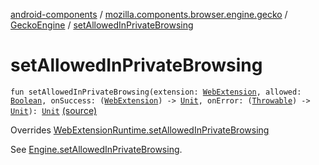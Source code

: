 [android-components](../../index.md) / [mozilla.components.browser.engine.gecko](../index.md) / [GeckoEngine](index.md) / [setAllowedInPrivateBrowsing](./set-allowed-in-private-browsing.md)

# setAllowedInPrivateBrowsing

`fun setAllowedInPrivateBrowsing(extension: `[`WebExtension`](../../mozilla.components.concept.engine.webextension/-web-extension/index.md)`, allowed: `[`Boolean`](https://kotlinlang.org/api/latest/jvm/stdlib/kotlin/-boolean/index.html)`, onSuccess: (`[`WebExtension`](../../mozilla.components.concept.engine.webextension/-web-extension/index.md)`) -> `[`Unit`](https://kotlinlang.org/api/latest/jvm/stdlib/kotlin/-unit/index.html)`, onError: (`[`Throwable`](https://kotlinlang.org/api/latest/jvm/stdlib/kotlin/-throwable/index.html)`) -> `[`Unit`](https://kotlinlang.org/api/latest/jvm/stdlib/kotlin/-unit/index.html)`): `[`Unit`](https://kotlinlang.org/api/latest/jvm/stdlib/kotlin/-unit/index.html) [(source)](https://github.com/mozilla-mobile/android-components/blob/master/components/browser/engine-gecko-beta/src/main/java/mozilla/components/browser/engine/gecko/GeckoEngine.kt#L432)

Overrides [WebExtensionRuntime.setAllowedInPrivateBrowsing](../../mozilla.components.concept.engine.webextension/-web-extension-runtime/set-allowed-in-private-browsing.md)

See [Engine.setAllowedInPrivateBrowsing](../../mozilla.components.concept.engine.webextension/-web-extension-runtime/set-allowed-in-private-browsing.md).

